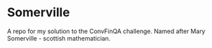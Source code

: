 # Somerville
A repo for my solution to the ConvFinQA challenge. Named after Mary Somerville - scottish mathematician.
